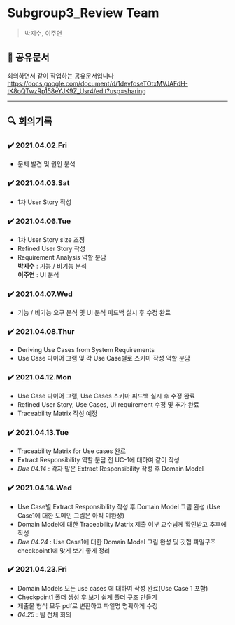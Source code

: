 # Subgroup3_Review Team
> 박지수, 이주연

## 📄 공유문서
회의하면서 같이 작업하는 공유문서입니다 <br>
https://docs.google.com/document/d/1devfoseTOtxMVJAFdH-tK8oQTwzRp158eYJK9Z_Usr4/edit?usp=sharing

---

## 🔍 회의기록
### ✔️ 2021.04.02.Fri
- 문제 발견 및 원인 분석

### ✔️ 2021.04.03.Sat
- 1차 User Story 작성

### ✔️ 2021.04.06.Tue
- 1차 User Story size 조정<br>
- Refined User Story 작성<br>
- Requirement Analysis 역할 분담<br>
**박지수** : 기능 / 비기능 분석<br>
**이주연** : UI 분석

### ✔️ 2021.04.07.Wed
- 기능 / 비기능 요구 분석 및 UI 분석 피드백 실시 후 수정 완료

### ✔️ 2021.04.08.Thur
- Deriving Use Cases from System Requirements<br>
- Use Case 다이어 그램 및 각 Use Case별로 스키마 작성 역할 분담

### ✔️ 2021.04.12.Mon
- Use Case 다이어 그램, Use Cases 스키마 피드백 실시 후 수정 완료<br>
- Refined User Story, Use Cases, UI requirement 수정 및 추가 완료<br>
- Traceability Matrix 작성 예정 

### ✔️ 2021.04.13.Tue
- Traceability Matrix for Use cases 완료<br>
- Extract Responsibility 역할 분담 전 UC-1에 대하여 같이 작성<br>
- *Due 04.14* : 각자 맡은 Extract Responsibility 작성 후 Domain Model 

### ✔️ 2021.04.14.Wed
- Use Case별 Extract Responsibility 작성 후 Domain Model 그림 완성 (Use Case1에 대한 도메인 그림은 아직 미완성)<br>
- Domain Model에 대한 Traceability Matrix 제출 여부 교수님께 확인받고 추후에 작성
- *Due 04.24* : Use Case1에 대한 Domain Model 그림 완성 및 깃헙 파일구조 checkpoint1에 맞게 보기 좋게 정리

### ✔️ 2021.04.23.Fri
- Domain Models 모든 use cases 에 대하여 작성 완료(Use Case 1 포함)<br>
- Checkpoint1 폴더 생성 후 보기 쉽게 폴더 구조 만들기<br>
- 제출물 형식 모두 pdf로 변환하고 파일명 명확하게 수정<br>
- *04.25* : 팀 전체 회의

